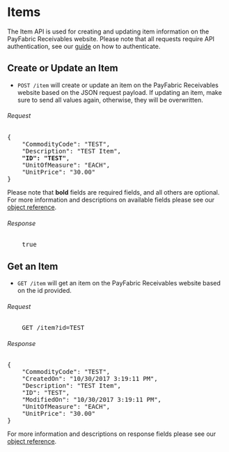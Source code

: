 Items
============

The Item API is used for creating and updating item information on the PayFabric Receivables website. Please note that all requests require API authentication, see our [guide](Token.md) on how to authenticate.

Create or Update an Item
--------------------

* `POST /item` will create or update an item on the PayFabric Receivables website based on the JSON request payload. If updating an item, make sure to send all values again, otherwise, they will be overwritten.

###### Request
<pre>
{
	"CommodityCode": "TEST",
	"Description": "TEST Item",
	<b>"ID": "TEST"</b>,
	"UnitOfMeasure": "EACH",
	"UnitPrice": "30.00"
}
</pre>

Please note that **bold** fields are required fields, and all others are optional. For more information and descriptions on available fields please see our [object reference](../../Objects/Item.md#Item).  

###### Response
<pre>
	true
</pre>


Get an Item
--------------------

* `GET /item` will get an item on the PayFabric Receivables website based on the id provided.  

###### Request
<pre>
	GET /item?id=TEST
</pre>

###### Response
<pre>
{
	"CommodityCode": "TEST",
	"CreatedOn": "10/30/2017 3:19:11 PM",
	"Description": "TEST Item",
	"ID": "TEST",
	"ModifiedOn": "10/30/2017 3:19:11 PM",
	"UnitOfMeasure": "EACH",
	"UnitPrice": "30.00"
}
</pre>

For more information and descriptions on response fields please see our [object reference](../../Objects/Item.md#ItemResponse).

